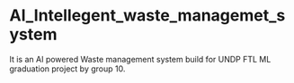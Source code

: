 # AI_Intellegent_waste_managemet_system
It is an AI powered Waste management system build for UNDP FTL ML graduation project by group 10.
